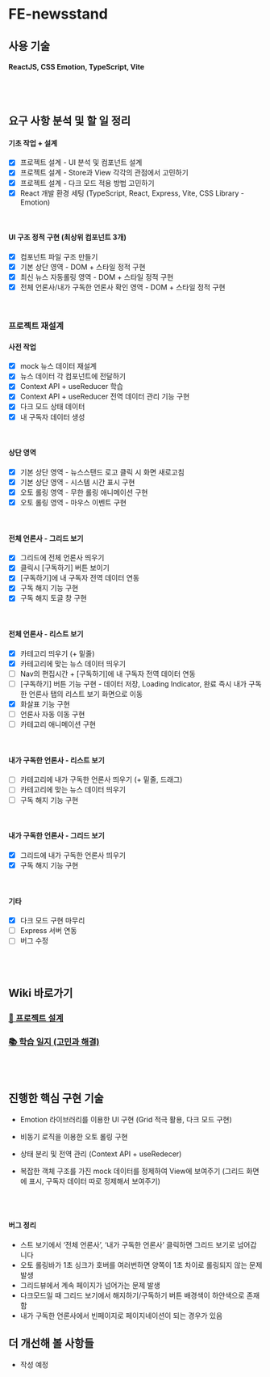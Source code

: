 # FE-newsstand

## 사용 기술

#### ReactJS, CSS Emotion, TypeScript, Vite

<br/><br/>

## 요구 사항 분석 및 할 일 정리

#### 기초 작업 + 설계

- [x] 프로젝트 설계 - UI 분석 및 컴포넌트 설계
- [x] 프로젝트 설계 - Store과 View 각각의 관점에서 고민하기
- [x] 프로젝트 설계 - 다크 모드 적용 방법 고민하기
- [x] React 개발 환경 세팅 (TypeScript, React, Express, Vite, CSS Library - Emotion)

<br/>

#### UI 구조 정적 구현 (최상위 컴포넌트 3개)

- [x] 컴포넌트 파일 구조 만들기
- [x] 기본 상단 영역 - DOM + 스타일 정적 구현
- [x] 최신 뉴스 자동롤링 영역 - DOM + 스타일 정적 구현
- [x] 전체 언론사/내가 구독한 언론사 확인 영역 - DOM + 스타일 정적 구현

<br/>

### 프로젝트 재설계

#### 사전 작업

- [x] mock 뉴스 데이터 재설계
- [x] 뉴스 데이터 각 컴포넌트에 전달하기
- [x] Context API + useReducer 학습
- [x] Context API + useReducer 전역 데이터 관리 기능 구현
- [x] 다크 모드 상태 데이터
- [x] 내 구독자 데이터 생성

<br/>

#### 상단 영역

- [x] 기본 상단 영역 - 뉴스스탠드 로고 클릭 시 화면 새로고침
- [x] 기본 상단 영역 - 시스템 시간 표시 구현
- [x] 오토 롤링 영역 - 무한 롤링 애니메이션 구현
- [x] 오토 롤링 영역 - 마우스 이벤트 구현

<br/>

#### 전체 언론사 - 그리드 보기

- [x] 그리드에 전체 언론사 띄우기
- [x] 클릭시 [구독하기] 버튼 보이기
- [x] [구독하기]에 내 구독자 전역 데이터 연동
- [x] 구독 해지 기능 구현
- [x] 구독 해지 토글 창 구현

<br/>

#### 전체 언론사 - 리스트 보기

- [x] 카테고리 띄우기 (+ 밑줄)
- [x] 카테고리에 맞는 뉴스 데이터 띄우기
- [ ] Nav의 편집시간 + [구독하기]에 내 구독자 전역 데이터 연동
- [ ] [구독하기] 버튼 기능 구현 - 데이터 저장, Loading Indicator, 완료 즉시 내가 구독한 언론사 탭의 리스트 보기 화면으로 이동
- [x] 화살표 기능 구현
- [ ] 언론사 자동 이동 구현
- [ ] 카테고리 애니메이션 구현

<br/>

#### 내가 구독한 언론사 - 리스트 보기

- [ ] 카테고리에 내가 구독한 언론사 띄우기 (+ 밑줄, 드래그)
- [ ] 카테고리에 맞는 뉴스 데이터 띄우기
- [ ] 구독 해지 기능 구현

<br/>

#### 내가 구독한 언론사 - 그리드 보기

- [x] 그리드에 내가 구독한 언론사 띄우기
- [x] 구독 해지 기능 구현

<br/>

#### 기타

- [x] 다크 모드 구현 마무리
- [ ] Express 서버 연동
- [ ] 버그 수정

<br/><br/>

## Wiki 바로가기

### [🔨 프로젝트 설계](https://github.com/SangYoonLee1231/FE-newsstand/wiki/%ED%94%84%EB%A1%9C%EC%A0%9D%ED%8A%B8-%EC%84%A4%EA%B3%84)

### [📚 학습 일지 (고민과 해결)](https://github.com/SangYoonLee1231/FE-newsstand/wiki/%ED%95%99%EC%8A%B5-%EC%9D%BC%EC%A7%80-(%EA%B3%A0%EB%AF%BC%EA%B3%BC-%ED%95%B4%EA%B2%B0))

<br/><br/>

## 진행한 핵심 구현 기술

- Emotion 라이브러리를 이용한 UI 구현 (Grid 적극 활용, 다크 모드 구현)

- 비동기 로직을 이용한 오토 롤링 구현

- 상태 분리 및 전역 관리 (Context API + useRedecer)

- 복잡한 객체 구조를 가진 mock 데이터를 정제하여 View에 보여주기 (그리드 화면에 표시, 구독자 데이터 따로 정제해서 보여주기)

<br/><br/>

#### 버그 정리

- 스트 보기에서 ‘전체 언론사’, ‘내가 구독한 언론사’ 클릭하면 그리드 보기로 넘어갑니다
- 오토 롤링바가 1초 싱크가 호버를 여러번하면 양쪽이 1초 차이로 롤링되지 않는 문제 발생
- 그리드뷰에서 계속 페이지가 넘어가는 문제 발생
- 다크모드일 때 그리드 보기에서 해지하기/구독하기 버튼 배경색이 하얀색으로 존재함
- 내가 구독한 언론사에서 빈페이지로 페이지네이션이 되는 경우가 있음

## 더 개선해 볼 사항들

- 작성 예정

<br/><br/>

<br/>
